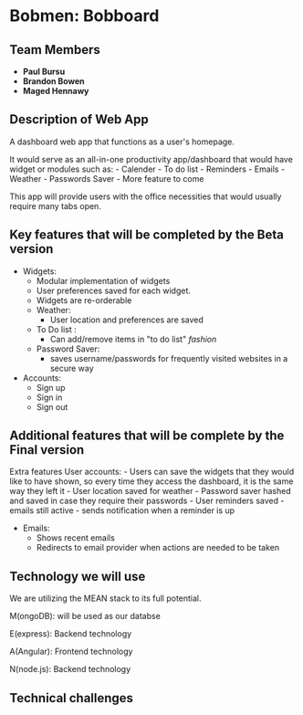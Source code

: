 # Bobmen: Bobboard

## Team Members
- **Paul Bursu**
- **Brandon Bowen**
- **Maged Hennawy**



## Description of Web App

A dashboard web app that functions as a user's homepage.

It would serve as an all-in-one productivity app/dashboard that would have widget or modules such as: 
        - Calender
        - To do list
        - Reminders
        - Emails
        - Weather 
        - Passwords Saver
        - More feature to come

This app will provide users with the office necessities that would usually require many tabs open.

## Key features that will be completed by the Beta version

- Widgets:
    - Modular implementation of widgets
    - User preferences saved for each widget.
    - Widgets are re-orderable 
    - Weather: 
        - User location and preferences are saved
    - To Do list :
        - Can add/remove items in "to do list" <i>fashion</i>
    - Password Saver:
        - saves username/passwords for frequently visited websites in a secure way
- Accounts:
    - Sign up
    - Sign in
    - Sign out
        




## Additional features that will be complete by the Final version

Extra features 
User accounts: 
    - Users can save the widgets that they would like to have shown, so every time they access the dashboard, it is the same way they left it
    - User location saved for weather
    - Password saver hashed and saved in case they require their passwords
    - User reminders saved
    - emails still active
    - sends notification when a reminder is up
- Emails: 
    - Shows recent emails
    - Redirects to email provider when actions are needed to be taken


## Technology we will use

We are utilizing the MEAN stack to its full potential.

M(ongoDB): will be used as our databse

E(express): Backend technology

A(Angular): Frontend technology

N(node.js): Backend technology



## Technical challenges